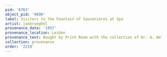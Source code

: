 ```yaml
---
pid: '6763'
object_pid: '9698'
label: Visitors to the Fountain of Sauvenières at Spa
artist: janbrueghel
provenance_date: '1957'
provenance_location: Leiden
provenance_text: Bought by Print Room with the collection of Dr. A. Welcker
collection: provenance
order: '2219'
---
```

